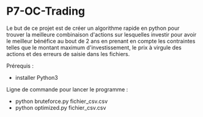 # P7-OC-Trading

Le but de ce projet est de créer un algorithme rapide en python pour trouver la meilleure combinaison d'actions sur lesquelles investir pour avoir le meilleur bénéfice au bout de 2 ans en prenant en compte les contraintes telles que le montant maximum d'investissement, le prix à virgule des actions et des erreurs de saisie dans les fichiers.

Prérequis : 
- installer Python3

Ligne de commande pour lancer le programme : 
- python bruteforce.py fichier_csv.csv
- python optimized.py fichier_csv.csv
  
 
